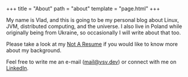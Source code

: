 +++
title = "About"
path = "about"
template = "page.html"
+++

My name is Vlad, and this is going to be my personal blog about Linux, JVM, distributed computing, and the universe. I also live in Poland while originally being from Ukraine, so occasionally I will write about that too.

Please take a look at my [Not A Resume](@/pages/notresume.md) if you would like to know more about my background.

Feel free to write me an e-mail (<mail@vsv.dev>) or connect with me on [LinkedIn](https://www.linkedin.com/in/vladsv/).